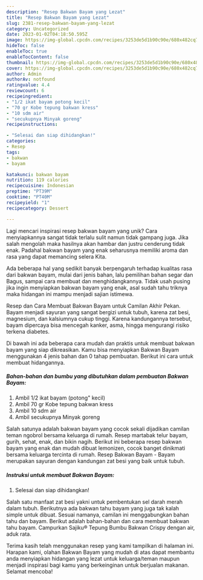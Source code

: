 ```yaml
---
description: "Resep Bakwan Bayam yang Lezat"
title: "Resep Bakwan Bayam yang Lezat"
slug: 2381-resep-bakwan-bayam-yang-lezat
category: Uncategorized
date: 2023-01-02T04:18:50.595Z
image: https://img-global.cpcdn.com/recipes/3253de5d1b90c90e/680x482cq70/bakwan-bayam-foto-resep-utama.jpg
hideToc: false
enableToc: true
enableTocContent: false
thumbnail: https://img-global.cpcdn.com/recipes/3253de5d1b90c90e/680x482cq70/bakwan-bayam-foto-resep-utama.jpg
cover: https://img-global.cpcdn.com/recipes/3253de5d1b90c90e/680x482cq70/bakwan-bayam-foto-resep-utama.jpg
author: Admin
authorAv: notfound
ratingvalue: 4.4
reviewcount: 6
recipeingredient:
- "1/2 ikat bayam potong kecil"
- "70 gr Kobe tepung bakwan kress"
- "10 sdm air"
- "secukupnya Minyak goreng"
recipeinstructions:

- "Selesai dan siap dihidangkan!"
categories:
- Resep
tags:
- bakwan
- bayam

katakunci: bakwan bayam 
nutrition: 119 calories
recipecuisine: Indonesian
preptime: "PT39M"
cooktime: "PT40M"
recipeyield: "1"
recipecategory: Dessert

---
```





Lagi mencari inspirasi resep bakwan bayam yang unik? Cara menyiapkannya sangat tidak terlalu sulit namun tidak gampang juga. Jika salah mengolah maka hasilnya akan hambar dan justru cenderung tidak enak. Padahal bakwan bayam yang enak seharusnya memiliki aroma dan rasa yang dapat memancing selera Kita.





Ada beberapa hal yang sedikit banyak berpengaruh terhadap kualitas rasa dari bakwan bayam, mulai dari jenis bahan, lalu pemilihan bahan segar dan Bagus, sampai cara membuat dan menghidangkannya. Tidak usah pusing jika ingin menyiapkan bakwan bayam yang enak,      asal sudah tahu triknya maka hidangan ini mampu menjadi sajian istimewa.














Resep dan Cara Membuat Bakwan Bayam untuk Camilan Akhir Pekan. Bayam menjadi sayuran yang sangat bergizi untuk tubuh, karena zat besi, magnesium, dan kalsiumnya cukup tinggi. Karena kandungannya tersebut, bayam dipercaya bisa mencegah kanker, asma, hingga mengurangi risiko terkena diabetes.






Di bawah ini ada beberapa cara mudah dan praktis untuk membuat bakwan bayam yang siap dikreasikan. Kamu bisa menyiapkan Bakwan Bayam menggunakan 4 jenis bahan dan 0 tahap pembuatan. Berikut ini cara untuk membuat hidangannya.

<!--inarticleads1-->

##### Bahan-bahan dan bumbu yang dibutuhkan dalam pembuatan Bakwan Bayam:

1. Ambil 1/2 ikat bayam (potong&#34; kecil)
1. Ambil 70 gr Kobe tepung bakwan kress
1. Ambil 10 sdm air
1. Ambil secukupnya Minyak goreng


Salah satunya adalah bakwan bayam yang cocok sekali dijadikan camilan teman ngobrol bersama keluarga di rumah. Resep martabak telur bayam, gurih, sehat, enak, dan bikin nagih. Berikut ini beberapa resep bakwan bayam yang enak dan mudah dibuat lemonizen, cocok banget dinikmati bersama keluarga tercinta di rumah. Resep Bakwan Bayam - Bayam merupakan sayuran dengan kandungan zat besi yang baik untuk tubuh. 

<!--inarticleads2-->

##### Instruksi untuk membuat Bakwan Bayam:


1. Selesai dan siap dihidangkan!

Salah satu manfaat zat besi yakni untuk pembentukan sel darah merah dalam tubuh. Berikutnya ada bakwan tahu bayam yang juga tak kalah simple untuk dibuat. Sesuai namanya, camilan ini menggabungkan bahan tahu dan bayam. Berikut adalah bahan-bahan dan cara membuat bakwan tahu bayam. Campurkan Sajiku® Tepung Bumbu Bakwan Crispy dengan air, aduk rata. 

Terima kasih telah menggunakan resep yang kami tampilkan di halaman ini. Harapan kami, olahan Bakwan Bayam yang mudah di atas dapat membantu anda menyiapkan hidangan yang lezat untuk keluarga/teman maupun menjadi inspirasi bagi kamu yang berkeinginan untuk berjualan makanan. Selamat mencoba!
